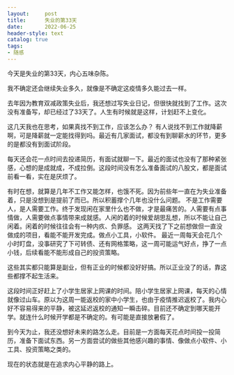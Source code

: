 ```yaml
---
layout:     post
title:      失业的第33天
date:       2022-06-25
header-style: text
catalog: true
tags:
- 随感
---
```

今天是失业的第33天，内心五味杂陈。

我不确定还会继续失业多久，就像是不确定这疫情多久能过去一样。

去年因为教育双减政策失业后，我还想过写失业日记，但很快就找到了工作。这次没有准备写，却已经过了33天了。人生有时候就是这样，计划赶不上变化。

这几天我也在思考，如果真找不到工作，应该怎么办？
有人说找不到工作就降薪啊，可是降薪就一定能找得到吗。最近有几家面试，都没有到聊薪水的环节，更多的是都没有到面试阶段。

每天还会花一点时间去投递简历，有面试就聊一下。最近的面试也没有了那种紧张感，心想的是成就成，不成拉倒。这段时间没有怎么准备面试的八股文，都是面试前看一看，实在是厌烦了。

有时在想，就算是几年不工作又能怎样，也饿不死。因为前些年一直在为失业准备着，只是没想到是提前了而已。所以积蓄撑个几年也没什么问题。
不是工作需要人，是人需要工作。终于发现闲在家里什么也不做，才是最痛苦的。人需要有点事情做，人需要做点事情带来成就感。人闲的着的时候爱胡思乱想，所以不能让自己闲着。闲着的时候往往会有一种内疚、负罪感。
这两天找了下之前想做但一直没做成的项目，看能不能开发完成。做点小工具，小软件。
最近一周每天会花几个小时盯盘，没事研究了下可转债、还有网格策略，这一周可能运气好点，挣了一点小钱，后续看能不能形成自己的投资策略。

这些其实都只能算是副业，但有正业的时候都没好好搞。所以正业没了的话，靠这些都撑不起生活来。

这段时间正好赶上了小学生居家上网课的时间。陪小学生居家上网课，每天的心情就像过山车。原以为这周一能返校的家中小学生，也由于疫情推迟返校了。我内心好不容易得来的平静，被这延迟返校的通知一瞬击碎。目前还不确定到哪天能开学。就连什么时候开学都是不确定的。有可能是直接放暑假了。

到今天为止，我还没想好未来的路怎么走。目前是一方面每天花点时间投一投简历，准备下面试东西。另一方面尝试的做些其他感兴趣的事情、像做点小软件、小工具、投资策略之类的。

现在的状态就是在追求内心平静的路上。
